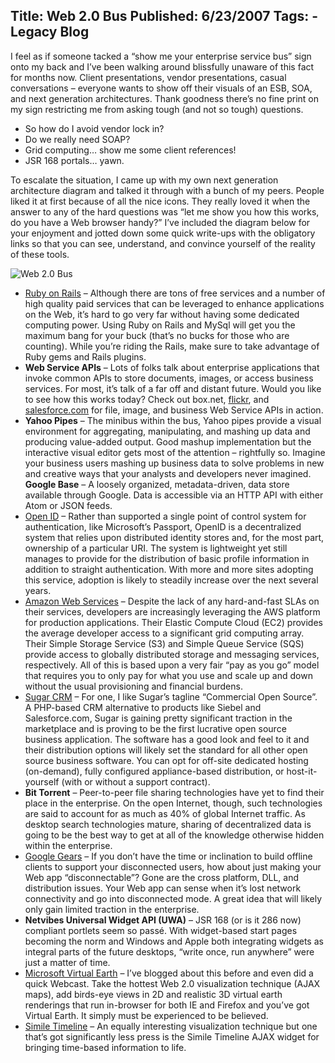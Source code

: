 Title: Web 2.0 Bus
Published: 6/23/2007
Tags:
    - Legacy Blog
---
I feel as if someone tacked a “show me your enterprise service bus” sign onto my back and I’ve been walking around blissfully unaware of this fact for months now. Client presentations, vendor presentations, casual conversations – everyone wants to show off their visuals of an ESB, SOA, and next generation architectures. Thank goodness there’s no fine print on my sign restricting me from asking tough (and not so tough) questions.

* So how do I avoid vendor lock in?
* Do we really need SOAP?
* Grid computing… show me some client references!
* JSR 168 portals… yawn.

To escalate the situation, I came up with my own next generation architecture diagram and talked it through with a bunch of my peers. People liked it at first because of all the nice icons. They really loved it when the answer to any of the hard questions was “let me show you how this works, do you have a Web browser handy?” I’ve included the diagram below for your enjoyment and jotted down some quick write-ups with the obligatory links so that you can see, understand, and convince yourself of the reality of these tools.

![Web 2.0 Bus](http://s3.beckshome.com/20070623-Web-2-0-Bus.jpg)

* [Ruby on Rails](https://rubyonrails.org/) – Although there are tons of free services and a number of high quality paid services that can be leveraged to enhance applications on the Web, it’s hard to go very far without having some dedicated computing power. Using Ruby on Rails and MySql will get you the maximum bang for your buck (that’s no bucks for those who are counting). While you’re riding the Rails, make sure to take advantage of Ruby gems and Rails plugins.
* **Web Service APIs** – Lots of folks talk about enterprise applications that invoke common APIs to store documents, images, or access business services. For most, it’s talk of a far off and distant future. Would you like to see how this works today? Check out box.net, [flickr](https://www.flickr.com/services/api/), and [salesforce.com](https://developer.salesforce.com/) for file, image, and business Web Service APIs in action.
* **Yahoo Pipes** – The minibus within the bus, Yahoo pipes provide a visual environment for aggregating, manipulating, and mashing up data and producing value-added output. Good mashup implementation but the interactive visual editor gets most of the attention – rightfully so. Imagine your business users mashing up business data to solve problems in new and creative ways that your analysts and developers never imagined.
**Google Base** – A loosely organized, metadata-driven, data store available through Google. Data is accessible via an HTTP API with either Atom or JSON feeds.
* [Open ID](https://openid.net/) – Rather than supported a single point of control system for authentication, like Microsoft’s Passport, OpenID is a decentralized system that relies upon distributed identity stores and, for the most part, ownership of a particular URI. The system is lightweight yet still manages to provide for the distribution of basic profile information in addition to straight authentication. With more and more sites adopting this service, adoption is likely to steadily increase over the next several years.
* [Amazon Web Services](https://aws.amazon.com/) – Despite the lack of any hard-and-fast SLAs on their services, developers are increasingly leveraging the AWS platform for production applications. Their Elastic Compute Cloud (EC2) provides the average developer access to a significant grid computing array. Their Simple Storage Service (S3) and Simple Queue Service (SQS) provide access to globally distributed storage and messaging services, respectively. All of this is based upon a very fair “pay as you go” model that requires you to only pay for what you use and scale up and down without the usual provisioning and financial burdens.
* [Sugar CRM](https://www.sugarcrm.com/what-is-crm/) – For one, I like Sugar’s tagline “Commercial Open Source”. A PHP-based CRM alternative to products like Siebel and Salesforce.com, Sugar is gaining pretty significant traction in the marketplace and is proving to be the first lucrative open source business application. The software has a good look and feel to it and their distribution options will likely set the standard for all other open source business software. You can opt for off-site dedicated hosting (on-demand), fully configured appliance-based distribution, or host-it-yourself (with or without a support contract).
* **Bit Torrent** – Peer-to-peer file sharing technologies have yet to find their place in the enterprise. On the open Internet, though, such technologies are said to account for as much as 40% of global Internet traffic. As desktop search technologies mature, sharing of decentralized data is going to be the best way to get at all of the knowledge otherwise hidden within the enterprise.
* [Google Gears](http://gearsblog.blogspot.com/2011/03/stopping-gears.html) – If you don’t have the time or inclination to build offline clients to support your disconnected users, how about just making your Web app “disconnectable”? Gone are the cross platform, DLL, and distribution issues. Your Web app can sense when it’s lost network connectivity and go into disconnected mode. A great idea that will likely only gain limited traction in the enterprise.
* **Netvibes Universal Widget API (UWA)** – JSR 168 (or is it 286 now) compliant portlets seem so passé. With widget-based start pages becoming the norm and Windows and Apple both integrating widgets as integral parts of the future desktops, “write once, run anywhere” were just a matter of time.
* [Microsoft Virtual Earth](https://www.microsoft.com/en-us/maps) – I’ve blogged about this before and even did a quick Webcast. Take the hottest Web 2.0 visualization technique (AJAX maps), add birds-eye views in 2D and realistic 3D virtual earth renderings that run in-browser for both IE and Firefox and you’ve got Virtual Earth. It simply must be experienced to be believed.
* [Simile Timeline](http://www.simile-widgets.org/timeline/) – An equally interesting visualization technique but one that’s got significantly less press is the Simile Timeline AJAX widget for bringing time-based information to life.